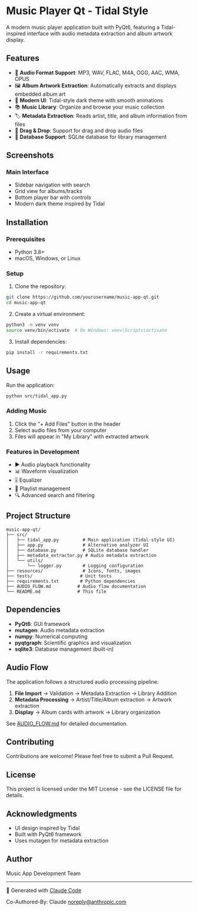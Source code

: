 # Music Player Qt - Tidal Style

A modern music player application built with PyQt6, featuring a Tidal-inspired interface with audio metadata extraction and album artwork display.

## Features

- 🎵 **Audio Format Support**: MP3, WAV, FLAC, M4A, OGG, AAC, WMA, OPUS
- 🖼️ **Album Artwork Extraction**: Automatically extracts and displays embedded album art
- 🎨 **Modern UI**: Tidal-style dark theme with smooth animations
- 📚 **Music Library**: Organize and browse your music collection
- 🏷️ **Metadata Extraction**: Reads artist, title, and album information from files
- 🎯 **Drag & Drop**: Support for drag and drop audio files
- 💾 **Database Support**: SQLite database for library management

## Screenshots

### Main Interface
- Sidebar navigation with search
- Grid view for albums/tracks
- Bottom player bar with controls
- Modern dark theme inspired by Tidal

## Installation

### Prerequisites
- Python 3.8+
- macOS, Windows, or Linux

### Setup

1. Clone the repository:
```bash
git clone https://github.com/yourusername/music-app-qt.git
cd music-app-qt
```

2. Create a virtual environment:
```bash
python3 -m venv venv
source venv/bin/activate  # On Windows: venv\Scripts\activate
```

3. Install dependencies:
```bash
pip install -r requirements.txt
```

## Usage

Run the application:
```bash
python src/tidal_app.py
```

### Adding Music
1. Click the "+ Add Files" button in the header
2. Select audio files from your computer
3. Files will appear in "My Library" with extracted artwork

### Features in Development
- ▶️ Audio playback functionality
- 📊 Waveform visualization
- 🎚️ Equalizer
- 📝 Playlist management
- 🔍 Advanced search and filtering

## Project Structure

```
music-app-qt/
├── src/
│   ├── tidal_app.py         # Main application (Tidal-style UI)
│   ├── app.py               # Alternative analyzer UI
│   ├── database.py          # SQLite database handler
│   ├── metadata_extractor.py # Audio metadata extraction
│   └── utils/
│       └── logger.py        # Logging configuration
├── resources/               # Icons, fonts, images
├── tests/                  # Unit tests
├── requirements.txt        # Python dependencies
├── AUDIO_FLOW.md          # Audio flow documentation
└── README.md              # This file
```

## Dependencies

- **PyQt6**: GUI framework
- **mutagen**: Audio metadata extraction
- **numpy**: Numerical computing
- **pyqtgraph**: Scientific graphics and visualization
- **sqlite3**: Database management (built-in)

## Audio Flow

The application follows a structured audio processing pipeline:

1. **File Import** → Validation → Metadata Extraction → Library Addition
2. **Metadata Processing** → Artist/Title/Album extraction → Artwork extraction
3. **Display** → Album cards with artwork → Library organization

See [AUDIO_FLOW.md](AUDIO_FLOW.md) for detailed documentation.

## Contributing

Contributions are welcome! Please feel free to submit a Pull Request.

## License

This project is licensed under the MIT License - see the LICENSE file for details.

## Acknowledgments

- UI design inspired by Tidal
- Built with PyQt6 framework
- Uses mutagen for metadata extraction

## Author

Music App Development Team

---

🤖 Generated with [Claude Code](https://claude.ai/code)

Co-Authored-By: Claude <noreply@anthropic.com>